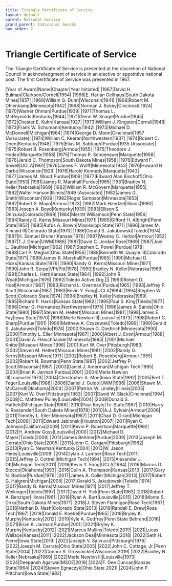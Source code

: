 ```yaml
---
title: Triangle Certificate of Service
layout: default
parent: National Service
grand_parent: Individual Awards
nav_order: 2
---
```

# Triangle Certificate of Service

The Triangle Certificate of Service is presented at the discretion of National Council in acknowledgment of service in an elective or appointive national post. The first Certificate of Service was presented in 1967.

|Year of Award|Name|Chapter|Year Initiated|
|1967|David H. Bulman|Clarkson/Cornell|1954|
|1968|E. Harlan Gellhaus|South Dakota Mines|1957|
|1968|William G. Dunn|Wisconsin|1941|
|1968|Robert M. Ohlenkamp|Minnesota|1942|
|1968|Norman J. Bukey|Cincinnati|1924|
|1970|Warner Ohman|Purdue|1939|
|1971|Thomas L. McReynolds|Kentucky|1944|
|1971|Glenn W. Snagel|Purdue|1945|
|1972|Chester E. Kuhn|Kansas|1927|
|1973|William J. Kingston|Cornell|1948|
|1973|Frank W. Schumann|Kentucky|1942|
|1973|Michael D. McDonnell|Michigan|1964|
|1974|George D. Moon|Cincinnati|1957 (Associate)|
|1974|William C. Keeran|Northwestern|1937|
|1974|Robert C. Deen|Kentucky|1948|
|1975|Elias M. Sabbagh|Purdue|1935 (Associate)|
|1975|Robert B. Rosenberg|Armour|1955|
|1975|Theodore J. Hodan|Marquette|1958|
|1975|Thomas R. Schoenauer|Marquette|1956|
|1976|Jerald C. Thompson|South Dakota Mines|1958|
|1976|Edward F. Sowell|UCLA|1961|
|1976|James F. Wolff|Minnesota|1943|
|1976|Howard H. Darbo|Wisconsin|1929|
|1976|Harold Kennedy|Marquette|1943|
|1977|James M. Wood|Purdue|1909|
|1977|Edward Alan Bischoff|Ohio State|1953|
|1981|James R. Marshall|Purdue|1965|
|1981|Bradley N. Keller|Nebraska|1969|
|1982|William R. McGovern|Marquette|1955|
|1982|Walter Hanson|Illinois|1949 (Associate)|
|1982|James G. Smith|Wisconsin|1939|
|1982|Roger Sampson|Minnesota|1953|
|1982|Robert S. Mayo|Armour|1923|
|1982|Mark Handzel|Illinois|1980|
|1983|Joseph A. Boyd|Kentucky|1939|
|1983|Ellison S. Onizuka|Colorado|1969|
|1984|Merritt Williamson|Penn State|1956|
|1984|Randy G. Kerns|Missouri Mines|1971|
|1985|Gifford H. Albright|Penn State|1952|
|1985|Rufus A. Brown|Mississippi State|1971|
|1986|James M. Kincaid III|Colorado State|1970|
|1986|Gerald S. Jakubowski|Toledo|1974|
|1987|H. Samuel Bruner|Kansas|1976|
|1987|Wesley C. Herbol|Armour|1952|
|1987|T.J. Oman|UWM|1986|
|1987|David C. Jordan|Rose|1969|
|1987|Joel L. Gauthier|Michigan|1962|
|1987|Stephen E. Powell|Purdue|1978|
|1988|Carl P. Meglan|Ohio State|1956|
|1988|Kenneth W. Quayle III|Colorado State|1971|
|1989|James R. Marshall|Purdue|1965|
|1990|Michael D. Hicks|Kansas State|1976|
|1990|Randy G. Kerns|Missouri Mines|1971|
|1990|John R. Serpa|VPI/Pitt|1978|
|1990|Bradley N. Keller|Nebraska|1969|
|1991|Charles L. Hett|Kansas State|1964|
|1992|John R. Wyatt|Michigan|1976|
|1992|Toledo Active Org.|||
|1993|Robert D. Hoel|Armour|1967|
|1993|Richard L. Overman|Purdue|1965|
|1993|Jeffrey P. Scott|Wisconsin|1987|
|1993|Kevin Y. Fong|UCLA|1984|
|1994|Stephen W. Scott|Colorado State|1974|
|1994|Bradley N. Keller|Nebraska|1969|
|1995|Richard P. Harris|Kansas State|1982|
|1995|Paul S. King|Toledo|1977|
|1996|Omar G. Hernandez|Northwestern|1975|
|1996|James A. Sands|Ohio State|1980|
|1997|Steven M. Heitert|Missouri Mines|1981|
|1998|James E. Fay|Iowa State|1970|
|1998|Merle Newlon III|Louisville|1973|
|1998|Robert G. Sharp|Purdue|1951|
|1999|Matthew A. Czyzewski|Toledo|1989|
|1999|Gerald S. Jakubowski|Toledo|1974|
|2000|Shawn G. Diedtrich|Minnesota|1990|
|2000|Timothy L. Eiler|Minnesota|1987|
|2000|Albert J. Evon|Armour|1988|
|2001|David A. Fleischhacker|Minnesota|1995|
|2001|Michael Knittel|Missouri Mines|1996|
|2001|Kurt W. Over|Pittsburgh|1983|
|2002|Steven M. Heitert|Missouri Mines|1981|
|2002|Randy G. Kerns|Missouri Mines|1971|
|2002|Robert B. Rosenberg|Armour|1955|
|2002|Robert N. Bowman|Penn State|1987|
|2002|Jeffrey P. Scott|Wisconsin|1987|
|2003|Daniel J. Amerman|Michigan Tech|1995|
|2004|Brian K. Jarman|Purdue|2001|
|2004|Merle Newlon III|Louisville|1973|
|2004|Christopher A. Moe|Iowa State|1992|
|2005|Bret T. Feger|Louisville|1986|
|2006|Daniel J. Guido|UWM|1996|
|2006|Shawn M. McCarroll|Oklahoma|2004|
|2007|Patrick W. Lindley|Illinois|2005|
|2007|Kurt W. Over|Pittsburgh|1983|
|2007|David W. Slack|Cincinnati|1994|
|2008|C. Matthew Pulley|Louisville|2004|
|2009|Donald S. Hatfield|Michigan State|1988|
|2010|Paul Boyle|Tri-State|1987|
|2010|Harry V. Rossander|South Dakota Mines|1978|
|2010|A.J. Sylvain|Armour|2006|
|2011|Timothy L. Eiler|Minnesota|1987|
|2011|Chad D. Girard|Michigan Tech|2009|
|2011|Edward Jablonski|Houston|2007|
|2011|Ryan C. Johnson|California|2009|
|2011|Kevin P. Robertson|Marquette|1992|
|2012|H. Andrew Goss|Louisville|2000|
|2012|Michael D. Mayer|Toledo|2009|
|2013|James Behmer|Purdue|2009|
|2013|Joseph M. Cerrato|Ohio State|2005|
|2013|John C. Gargani|Pittsburgh|1982|
|2013|Ryan E. Newman|Kentucky|2004|
|2013|W. Jason Hines|Louisville|2008|
|2014|Dylan J. Lambert|Rose Tech|2011|
|2015|Jeffrey D. Cottrell|Michigan Tech|1994|
|2015|Alexander J. Ott|Michigan Tech|2011|
|2016|Kevin Y. Fong|UCLA|1984|
|2016|Marcos D. Stocco|Oklahoma|1993|
|2016|Culin A. Thompson|Kansas|2013|
|2017|Gary N. Bodnar|Purdue|1976|
|2017|James A. Coller|Michigan|2013|
|2017|Robert G. Halgren|Michigan|2005|
|2017|Gerald S. Jakubowski|Toledo|1974|
|2017|Randy G. Kerns|Missouri Mines|1971|
|2017|Jeffrey T. Weikinger|Toledo|1997|
|2017|David H. Yick|Penn State|1963|
|2018|Robert A. Benziger|Illinois|1961|
|2018|Ryan A. Burt|Louisville|2015|
|2018|Monte S. Dirks|South Dakota Mines|1971|
|2018|J. Steven Flannigan|Rose Tech|1967|
|2018|Nathan D. Nash|Colorado State|2013|
|2019|Randall E. Drew|Rose Tech|1967|
|2019|Donald E. Knebel|Purdue|1965|
|2019|Bryley K. Murphy|Kentucky|2012|
|2019|Kyle A. Godfrey|Penn State Behrend|2016|
|2021|Brian K. Jarman|Purdue|2001|
|2021|Bryley K. Murphy|Kentucky|2012|
|2021|Marcus Mullins|Toledo|2019|
|2021|Lucas Wallace|Kansas|2011|
|2022|Jackson Deal|Minnesota|2018|
|2022|Seth H. Pierre|Iowa State|2019|
|2022|Joseph V. Salvucci|Pittsburgh|1976|
|2022|Joseph M. Cerrato|Ohio State|2005|
|2022|John C. Cottage, Jr.|Penn State|2004|
|2022|Connor R. Grossnickle|Wisconsin|2019|
|2022|Bradley N. Keller|Nebraska|1969|
|2022|Merle Newlon III|Louisville|1973|
|2024|Deepansh Agarwal|MSOE|2019|
|2024|F. Dee Duncan|Kansas State|1964|
|2024|Steven Egnaczyk|Ohio State 2021|
|2024|John P. Pritchard|Iowa State|1982|

----